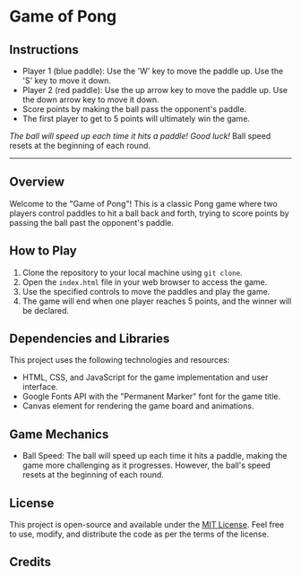 # Game of Pong

## Instructions

- Player 1 (blue paddle): Use the 'W' key to move the paddle up. Use the 'S' key to move it down.
- Player 2 (red paddle): Use the up arrow key to move the paddle up. Use the down arrow key to move it down.
- Score points by making the ball pass the opponent's paddle.
- The first player to get to 5 points will ultimately win the game.

*The ball will speed up each time it hits a paddle! Good luck!* Ball speed resets at the beginning of each round.

---

## Overview

Welcome to the "Game of Pong"! This is a classic Pong game where two players control paddles to hit a ball back and forth, trying to score points by passing the ball past the opponent's paddle.

## How to Play

1. Clone the repository to your local machine using `git clone`.
2. Open the `index.html` file in your web browser to access the game.
3. Use the specified controls to move the paddles and play the game.
4. The game will end when one player reaches 5 points, and the winner will be declared.

## Dependencies and Libraries

This project uses the following technologies and resources:

- HTML, CSS, and JavaScript for the game implementation and user interface.
- Google Fonts API with the "Permanent Marker" font for the game title.
- Canvas element for rendering the game board and animations.

## Game Mechanics

- Ball Speed: The ball will speed up each time it hits a paddle, making the game more challenging as it progresses. However, the ball's speed resets at the beginning of each round.

## License

This project is open-source and available under the [MIT License](LICENSE). Feel free to use, modify, and distribute the code as per the terms of the license.

## Credits

